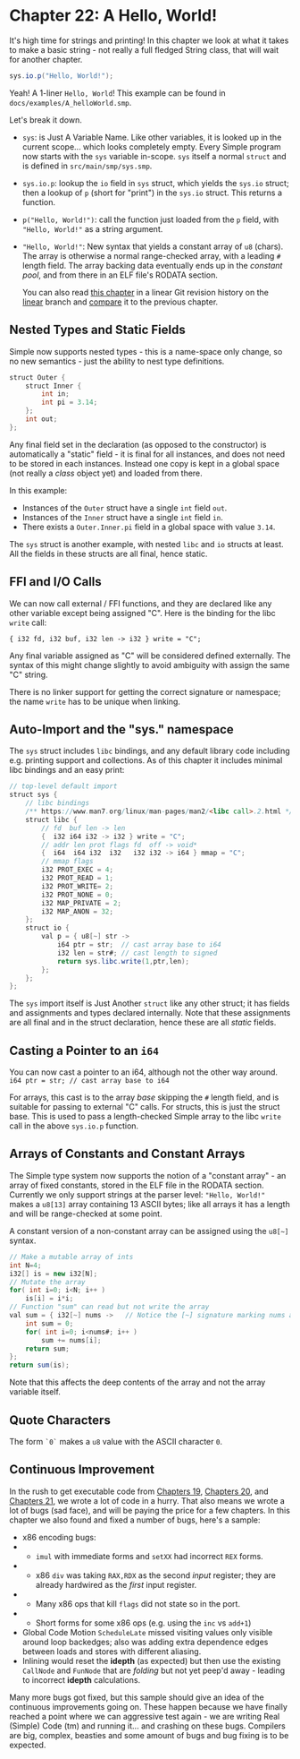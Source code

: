 # Chapter 22: A Hello, World!

It's high time for strings and printing!  In this chapter we look at what it
takes to make a basic string - not really a full fledged String class, that
will wait for another chapter.

```java
sys.io.p("Hello, World!");
```

Yeah!  A 1-liner `Hello, World`!  This example can be found in
`docs/examples/A_helloWorld.smp`.


Let's break it down.

- `sys`: is Just A Variable Name.  Like other variables, it is looked up in the
  current scope... which looks completely empty.  Every Simple program now starts
  with the `sys` variable in-scope.  `sys` itself a normal `struct`
  and is defined in `src/main/smp/sys.smp`.
- `sys.io.p`: lookup the `io` field in `sys` struct, which yields the `sys.io`
  struct; then a lookup of `p` (short for "print") in the `sys.io` struct.
  This returns a function.
- `p("Hello, World!")`: call the function just loaded from the `p` field, with
   `"Hello, World!"` as a string argument.
- `"Hello, World!"`: New syntax that yields a constant array of `u8` (chars).
  The array is otherwise a normal range-checked array, with a leading `#`
  length field.  The array backing data eventually ends up in the *constant
  pool*, and from there in an ELF file's RODATA section.


    You can also read [this chapter](https://github.com/SeaOfNodes/Simple/tree/linear-chapter22) in a linear Git revision history on the [linear](https://github.com/SeaOfNodes/Simple/tree/linear) branch and [compare](https://github.com/SeaOfNodes/Simple/compare/linear-chapter21...linear-chapter22) it to the previous chapter.


## Nested Types and Static Fields

Simple now supports nested types - this is a name-space only change, so no new
semantics - just the ability to nest type definitions.

```java
struct Outer { 
    struct Inner {
        int in;
        int pi = 3.14;
    };
    int out;
};
```

Any final field set in the declaration (as opposed to the constructor) is
automatically a "static" field - it is final for all instances, and does not
need to be stored in each instances.  Instead one copy is kept in a global
space (not really a *class* object yet) and loaded from there.

In this example:
- Instances of the `Outer` struct have a single `int` field `out`.
- Instances of the `Inner` struct have a single `int` field `in`.
- There exists a `Outer.Inner.pi` field in a global space with value `3.14`.

The `sys` struct is another example, with nested `libc` and `io` structs at
least.  All the fields in these structs are all final, hence static.



## FFI and I/O Calls

We can now call external / FFI functions, and they are declared like any other
variable except being assigned "C".  Here is the binding for the libc `write`
call:

`{ i32 fd, i32 buf, i32 len -> i32 } write = "C";`

Any final variable assigned as "C" will be considered defined externally.  The
syntax of this might change slightly to avoid ambiguity with assign the same
"C" string.

There is no linker support for getting the correct signature or namespace; the
name `write` has to be unique when linking.


## Auto-Import and the "sys." namespace

The `sys` struct includes `libc` bindings, and any default library code
including e.g. printing support and collections.  As of this chapter it
includes minimal libc bindings and an easy print:

```java
// top-level default import
struct sys {
    // libc bindings
    /** https://www.man7.org/linux/man-pages/man2/<libc call>.2.html */
    struct libc {
        // fd  buf len -> len
        {  i32 i64 i32 -> i32 } write = "C";
        // addr len prot flags fd  off -> void*
        {  i64  i64 i32  i32   i32 i32 -> i64 } mmap = "C";
        // mmap flags
        i32 PROT_EXEC = 4;
        i32 PROT_READ = 1;
        i32 PROT_WRITE= 2;
        i32 PROT_NONE = 0;
        i32 MAP_PRIVATE = 2;
        i32 MAP_ANON = 32;
    };
    struct io {
        val p = { u8[~] str ->
            i64 ptr = str;  // cast array base to i64
            i32 len = str#; // cast length to signed
            return sys.libc.write(1,ptr,len);
        };
    };
};
```

The `sys` import itself is Just Another `struct` like any other struct; it has
fields and assignments and types declared internally.  Note that these
assignments are all final and in the struct declaration, hence these are all
*static* fields.


## Casting a Pointer to an `i64`

You can now cast a pointer to an i64, although not the other way around.
`i64 ptr = str; // cast array base to i64`

For arrays, this cast is to the array *base* skipping the `#` length field, and
is suitable for passing to external "C" calls.  For structs, this is just the
struct base.  This is used to pass a length-checked Simple array to the libc
`write` call in the above `sys.io.p` function.


## Arrays of Constants and Constant Arrays

The Simple type system now supports the notion of a "constant array" - an array
of fixed constants, stored in the ELF file in the RODATA section.  Currently we
only support strings at the parser level: `"Hello, World!"` makes a `u8[13]`
array containing 13 ASCII bytes; like all arrays it has a length and will be
range-checked at some point.

A constant version of a non-constant array can be assigned using the `u8[~]`
syntax.

```java
// Make a mutable array of ints
int N=4;
i32[] is = new i32[N];
// Mutate the array
for( int i=0; i<N; i++ )
    is[i] = i*i;
// Function "sum" can read but not write the array
val sum = { i32[~] nums ->   // Notice the [~] signature marking nums as immutable
    int sum = 0;
    for( int i=0; i<nums#; i++ )
        sum += nums[i];
    return sum;
};
return sum(is);
```

Note that this affects the deep contents of the array and not the array
variable itself.

## Quote Characters

The form  ``` `0` ``` makes a `u8` value with the ASCII character `0`.

## Continuous Improvement

In the rush to get executable code from 
[Chapters 19](https://github.com/SeaOfNodes/Simple/tree/linear-chapter19),
[Chapters 20](https://github.com/SeaOfNodes/Simple/tree/linear-chapter20), and
[Chapters 21](https://github.com/SeaOfNodes/Simple/tree/linear-chapter21), we
wrote a lot of code in a hurry.  That also means we wrote a lot of bugs (sad
face), and will be paying the price for a few chapters.  In this chapter we
also found and fixed a number of bugs, here's a sample:

- x86 encoding bugs:
- - `imul` with immediate forms and `setXX` had incorrect `REX` forms.
- - x86 `div` was taking `RAX,RDX` as the second *input* register; they are already 
    hardwired as the *first* input register.
- - Many x86 ops that kill `flags` did not state so in the port.
- - Short forms for some x86 ops (e.g. using the `inc` vs `add+1`)
- Global Code Motion `ScheduleLate` missed visiting values only visible around
  loop backedges; also was adding extra dependence edges between loads and
  stores with different aliasing.
- Inlining would reset the **idepth** (as expected) but then use the existing
  `CallNode` and `FunNode` that are *folding* but not yet peep'd away - leading
  to incorrect **idepth** calculations.
  
Many more bugs got fixed, but this sample should give an idea of the continuous
improvements going on.  These happen because we have finally reached a point
where we can aggressive test again - we are writing Real (Simple) Code (tm) and
running it... and crashing on these bugs.  Compilers are big, complex, beasties
and some amount of bugs and bug fixing is to be expected.

